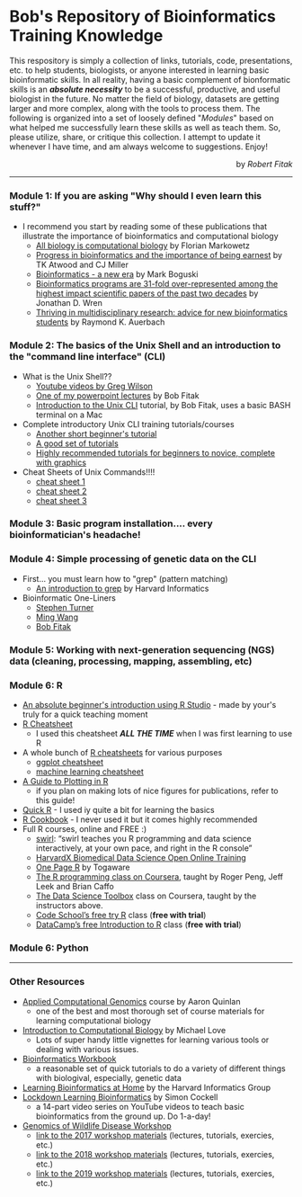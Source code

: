 # Bob's Repository of Bioinformatics Training Knowledge
This respository is simply a collection of links, tutorials, code, presentations, etc. to help students, biologists, or anyone interested in learning basic bioinformatic skills. In all reality, having a basic complement of bionformatic skills is an ___absolute necessity___ to be a successful, productive, and useful biologist in the future.  No matter the field of biology, datasets are getting larger and more complex, along with the tools to process them.  The following is organized into a set of loosely defined "_Modules_" based on what helped me successfully learn these skills as well as teach them.  So, please utilize, share, or critique this collection.  I attempt to update it whenever I have time, and am always welcome to suggestions.  Enjoy!
<br>
<p align="right">by <i>Robert Fitak</i></p>

---

### Module 1: If you are asking "Why should I even learn this stuff?"
- I recommend you start by reading some of these publications that illustrate the importance of bioinformatics and computational biology
  - [All biology is computational biology](https://doi.org/10.1371/journal.pbio.2002050) by Florian Markowetz
  - [Progress in bioinformatics and the importance of being earnest](https://doi.org/10.1016/s1387-2656(02)08003-1) by TK Atwood and CJ Miller
  - [Bioinformatics - a new era](https://doi.org/10.1016/S0167-7799(98)00125-5) by Mark Boguski
  - [Bioinformatics programs are 31-fold over-represented among the highest impact scientific papers of the past two decades](./pdf/Wren-2016.pdf) by Jonathan D. Wren
  - [Thriving in multidisciplinary research: advice for new bioinformatics students](./pdf/Auerbach-2012.pdf) by Raymond K. Auerbach
  
  
### Module 2:  The basics of the Unix Shell and an introduction to the "command line interface" (CLI)
- What is the Unix Shell??
  - [Youtube videos by Greg Wilson](https://www.youtube.com/watch?v=U3iNcBtycaQ)
  - [One of my powerpoint lectures](./pdf/Fitak_GWD2019_CommandLine.pdf) by Bob Fitak
  - [Introduction to the Unix CLI](./exercises/command-line-tutorial.md) tutorial, by Bob Fitak, uses a basic BASH terminal on a Mac
- Complete introductory Unix CLI training tutorials/courses
  - [Another short beginner's tutorial](https://dbsloan.github.io/TS2018/exercises/unix_commands.html)
  - [A good set of tutorials](http://www.ee.surrey.ac.uk/Teaching/Unix/)
  - [Highly recommended tutorials for beginners to novice, complete with graphics](https://swcarpentry.github.io/shell-novice/)
- Cheat Sheets of Unix Commands!!!!
  - [cheat sheet 1](./pdf/cheatsheet1.pdf)
  - [cheat sheet 2](./pdf/cheatsheet2.pdf)
  - [cheat sheet 3](./pdf/cheatsheet3.pdf)

### Module 3:  Basic program installation.... every bioinformatician's headache!


### Module 4:  Simple processing of genetic data on the CLI
- First... you must learn how to "grep" (pattern matching)
  - [An introduction to grep](https://informatics.fas.harvard.edu/short-introduction-to-grep.html) by Harvard Informatics
- Bioinformatic One-Liners
  - [Stephen Turner](./exercises/one-liners.md)
  - [Ming Wang](./exercises/one-liners2.md)
  - [Bob Fitak](./exercises/bobs-one-liners.md)
  
### Module 5:  Working with next-generation sequencing (NGS) data (cleaning, processing, mapping, assembling, etc)


### Module 6:  R
- [An absolute beginner's introduction using R Studio](./exercises/intro_R.md) - made by your's truly for a quick teaching moment
- [R Cheatsheet](./pdf/Rcard.pdf)
  - I used this cheatsheet ___ALL THE TIME___ when I was first learning to use R
- A whole bunch of [R cheatsheets](https://rstudio.com/resources/cheatsheets/) for various purposes
  - [ggplot cheatsheet](./pdf/Rcard.pdf)
  - [machine learning cheatsheet](./pdf/ggplot.pdf)
- [A Guide to Plotting in R](./pdf/keras.pdf)
  - if you plan on making lots of nice figures for publications, refer to this guide!
- [Quick R](http://www.statmethods.net/) - I used iy quite a bit for learning the basics
- [R Cookbook](http://www.cookbook-r.com/) - I never used it but it comes highly recommended
- Full R courses, online and FREE :)
  - [swirl](http://swirlstats.com/): “swirl teaches you R programming and data science interactively, at your own pace, and right in the R console”
  - [HarvardX Biomedical Data Science Open Online Training](http://rafalab.github.io/pages/harvardx.html)
  - [One Page R](https://togaware.com/onepager/) by Togaware
  - [The R programming class on Coursera](https://www.coursera.org/course/rprog), taught by Roger Peng, Jeff Leek and Brian Caffo
  - [The Data Science Toolbox](https://www.coursera.org/course/datascitoolbox) class on Coursera, taught by the instructors above.
  - [Code School’s free try R](http://tryr.codeschool.com/) class  (__free with trial__)
  - [DataCamp’s free Introduction to R](https://www.datacamp.com/courses/free-introduction-to-r) class (__free with trial__)


### Module 6:  Python

---

### Other Resources
- [Applied Computational Genomics](https://github.com/quinlan-lab/applied-computational-genomics) course by Aaron Quinlan
  - one of the best and most thorough set of course materials for learning computational biology
- [Introduction to Computational Biology](https://biodatascience.github.io/compbio/) by Michael Love
  - Lots of super handy little vignettes for learning various tools or dealing with various issues.
- [Bioinformatics Workbook](https://bioinformaticsworkbook.org)
  - a reasonable set of quick tutorials to do a variety of different things with biologival, especially, genetic data
- [Learning Bioinformatics at Home](https://github.com/harvardinformatics/learning-bioinformatics-at-home) by the Harvard Informatics Group
- [Lockdown Learning Bioinformatics](https://www.youtube.com/watch?v=butxOf_fxTY&list=PLzfP3sCXUnxEu5S9oXni1zmc1sjYmT1L9) by Simon Cockell
  - a 14-part video series on YouTube videos to teach basic bioinformatics from the ground up.  Do 1-a-day!
- [Genomics of Wildlife Disease Workshop](https://gdwworkshop.colostate.edu)
  - [link to the 2017 workshop materials](https://github.com/stenglein-lab/2017_GDW) (lectures, tutorials, exercies, etc.)
  - [link to the 2018 workshop materials](https://github.com/gdw-workshop/2018_GDW_Workshop/) (lectures, tutorials, exercies, etc.)
  - [link to the 2019 workshop materials](https://github.com/gdw-workshop/2019_GDW_Workshop) (lectures, tutorials, exercies, etc.)
